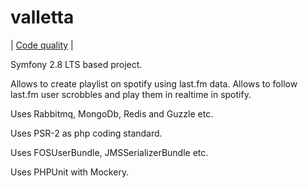 valletta
========
| [Code quality] |



Symfony 2.8 LTS based project.

Allows to create playlist on spotify using last.fm data.
Allows to follow last.fm user scrobbles and play them in realtime in spotify.

Uses Rabbitmq, MongoDb, Redis and Guzzle etc.

Uses PSR-2 as php coding standard.

Uses FOSUserBundle, JMSSerializerBundle etc.

Uses PHPUnit with Mockery.

[Code quality]: https://scrutinizer-ci.com/b/piix/last/badges/quality-score.png?b=master